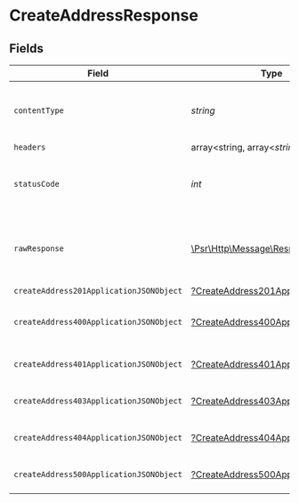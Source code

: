 # CreateAddressResponse


## Fields

| Field                                                                                                        | Type                                                                                                         | Required                                                                                                     | Description                                                                                                  |
| ------------------------------------------------------------------------------------------------------------ | ------------------------------------------------------------------------------------------------------------ | ------------------------------------------------------------------------------------------------------------ | ------------------------------------------------------------------------------------------------------------ |
| `contentType`                                                                                                | *string*                                                                                                     | :heavy_check_mark:                                                                                           | HTTP response content type for this operation                                                                |
| `headers`                                                                                                    | array<string, array<*string*>>                                                                               | :heavy_minus_sign:                                                                                           | N/A                                                                                                          |
| `statusCode`                                                                                                 | *int*                                                                                                        | :heavy_check_mark:                                                                                           | HTTP response status code for this operation                                                                 |
| `rawResponse`                                                                                                | [\Psr\Http\Message\ResponseInterface](https://www.php-fig.org/psr/psr-7/#33-psrhttpmessageresponseinterface) | :heavy_minus_sign:                                                                                           | Raw HTTP response; suitable for custom response parsing                                                      |
| `createAddress201ApplicationJSONObject`                                                                      | [?CreateAddress201ApplicationJSON](../../models/operations/CreateAddress201ApplicationJSON.md)               | :heavy_minus_sign:                                                                                           | Created                                                                                                      |
| `createAddress400ApplicationJSONObject`                                                                      | [?CreateAddress400ApplicationJSON](../../models/operations/CreateAddress400ApplicationJSON.md)               | :heavy_minus_sign:                                                                                           | Error response for validation                                                                                |
| `createAddress401ApplicationJSONObject`                                                                      | [?CreateAddress401ApplicationJSON](../../models/operations/CreateAddress401ApplicationJSON.md)               | :heavy_minus_sign:                                                                                           | General error response                                                                                       |
| `createAddress403ApplicationJSONObject`                                                                      | [?CreateAddress403ApplicationJSON](../../models/operations/CreateAddress403ApplicationJSON.md)               | :heavy_minus_sign:                                                                                           | General error response                                                                                       |
| `createAddress404ApplicationJSONObject`                                                                      | [?CreateAddress404ApplicationJSON](../../models/operations/CreateAddress404ApplicationJSON.md)               | :heavy_minus_sign:                                                                                           | General error response                                                                                       |
| `createAddress500ApplicationJSONObject`                                                                      | [?CreateAddress500ApplicationJSON](../../models/operations/CreateAddress500ApplicationJSON.md)               | :heavy_minus_sign:                                                                                           | General error response                                                                                       |